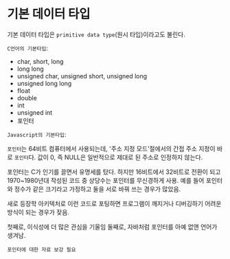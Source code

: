 # 기본 데이터 타입
기본 데이터 타입은 `primitive data type`(원시 타입)이라고도 불린다. 

`C언어의 기본타입`:
- char, short, long
- long long
- unsigned char, unsigned short, unsigned long
- unsigned long long
- float
- double
- int 
- unsigned int
- 포인터
  
`Javascript의 기본타입`:

`포인터`는 64비트 컴퓨터에서 사용되는데, '주소 지정 모드'절에서의 간접 주소 지정이 바로 `포인터`다. 값이 0, 즉 NULL은 일반적으로 제대로 된 주소로 인정하지 않는다.

포인터는 C가 인기를 끌면서 유명세를 탔다. 하지만 16비트에서 32비트로 전환이 되고 1970~1980년대 작성된 코드 중 상당수는 포인터를 무신경하게 사용. 예를 들어 포인터와 정수가 같은 크기라고 가정하고 둘을 서로 바꿔 쓰는 경우가 많았음.

새로 등장학 아키텍처로 이런 코드로 포팅하면 프로그램이 깨지거나 디버깅하기 어려운 방식이 되는 경우가 잦음.

첫째로, 이식성에 더 많은 관심을 기울임
둘째로, 자바처럼 포인터를 아예 없앤 언어가 생겨남.

`포인터에 대한 자료 보강 필요`